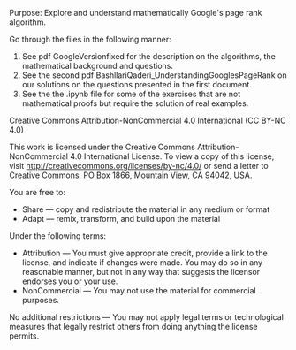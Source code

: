 Purpose: Explore and understand mathematically Google's page rank algorithm. 

Go through the files in the following manner: 
1. See pdf GoogleVersionfixed for the description on the algorithms, the mathematical background and questions.
2. See the second pdf BashllariQaderi_UnderstandingGooglesPageRank on our solutions on the questions presented in the first document.
3. See the the .ipynb file for some of the exercises that are not mathematical proofs but require the solution of real examples.






Creative Commons Attribution-NonCommercial 4.0 International (CC BY-NC 4.0)

This work is licensed under the Creative Commons Attribution-NonCommercial 4.0 International License. 
To view a copy of this license, visit http://creativecommons.org/licenses/by-nc/4.0/ or send a letter to Creative Commons, PO Box 1866, Mountain View, CA 94042, USA.

You are free to:
- Share — copy and redistribute the material in any medium or format
- Adapt — remix, transform, and build upon the material

Under the following terms:
- Attribution — You must give appropriate credit, provide a link to the license, and indicate if changes were made. You may do so in any reasonable manner, but not in any way that suggests the licensor endorses you or your use.
- NonCommercial — You may not use the material for commercial purposes.

No additional restrictions — You may not apply legal terms or technological measures that legally restrict others from doing anything the license permits.

